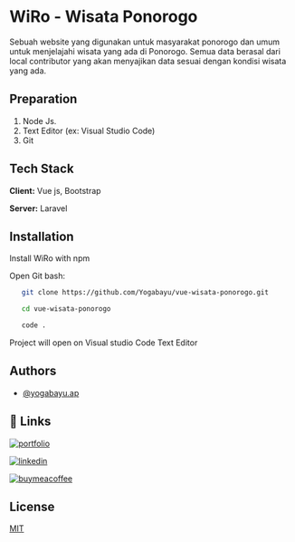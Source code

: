
# WiRo - Wisata Ponorogo

Sebuah website yang digunakan untuk masyarakat ponorogo dan umum untuk menjelajahi wisata yang ada di Ponorogo. Semua data berasal dari local contributor yang akan menyajikan data sesuai dengan kondisi wisata yang ada.



## Preparation

1. Node Js.
2. Text Editor (ex: Visual Studio Code)
3. Git
## Tech Stack

**Client:** Vue js, Bootstrap

**Server:** Laravel


## Installation

Install WiRo with npm

Open Git bash:

```bash
   git clone https://github.com/Yogabayu/vue-wisata-ponorogo.git
```

```bash
   cd vue-wisata-ponorogo
```

```bash
   code .
```

Project will open on Visual studio Code Text Editor
    
## Authors

- [@yogabayu.ap](https://github.com/Yogabayu)


## 🔗 Links
[![portfolio](https://img.shields.io/badge/my_portfolio-000?style=for-the-badge&logo=ko-fi&logoColor=white)](https://lynk.id/yogabayu.ap) 

[![linkedin](https://img.shields.io/badge/linkedin-0A66C2?style=for-the-badge&logo=linkedin&logoColor=white)](https://www.linkedin.com/in/yoga-bayu-anggana-pratama/)

[![buymeacoffee](https://img.shields.io/badge/-buy_me_a%C2%A0coffee-gray?logo=buy-me-a-coffee)](https://www.buymeacoffee.com/yogabayuap)

## License

[MIT](https://choosealicense.com/licenses/mit/)


